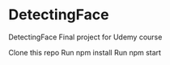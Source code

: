 # DetectingFace
DetectingFace
Final project for Udemy course

Clone this repo
Run npm install
Run npm start
